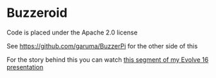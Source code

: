 # Buzzeroid

Code is placed under the Apache 2.0 license

See https://github.com/garuma/BuzzerPi for the other side of this

For the story behind this you can watch [this segment of my Evolve 16 presentation](https://www.youtube.com/watch?v=E3_ZjIOzVzY#t=20m20)
